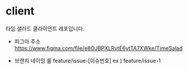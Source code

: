 # client
타임 샐러드 클라이언트 레포입니다.

- 피그마 주소
https://www.figma.com/file/e8OJBPXLRvtE6ytTA7XWke/TimeSalad

- 브랜치 네이밍 룰
feature/issue-[이슈번호]
ex ) feature/issue-1
